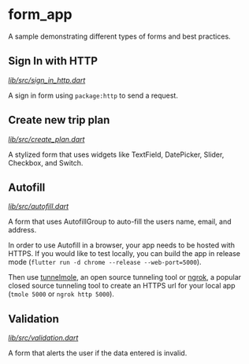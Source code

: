 # form_app

A sample demonstrating different types of forms and best practices.

## Sign In with HTTP
[*lib/src/sign_in_http.dart*](lib/src/sign_in_http.dart)

A sign in form using `package:http` to send a request.

## Create new trip plan
[*lib/src/create_plan.dart*](lib/src/create_plan.dart)

A stylized form that uses widgets like TextField, DatePicker, Slider, Checkbox,
and Switch.

## Autofill
[*lib/src/autofill.dart*](lib/src/autofill.dart)

A form that uses AutofillGroup to auto-fill the users name, email, and address.

In order to use Autofill in a browser, your app needs to be hosted with HTTPS.
If you would like to test locally, you can build the app in release mode
(`flutter run -d chrome --release --web-port=5000`).

Then use [tunnelmole](https://tunnelmole.com/docs), an open source tunneling 
tool or [ngrok](https://ngrok.com/), a popular closed source tunneling tool
to create an HTTPS url for your local app (`tmole 5000` or `ngrok http 5000`).

## Validation
[*lib/src/validation.dart*](lib/src/validation.dart)

A form that alerts the user if the data entered is invalid.

